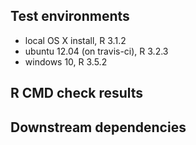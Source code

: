 ## Test environments
* local OS X install, R 3.1.2
* ubuntu 12.04 (on travis-ci), R 3.2.3
* windows 10, R 3.5.2

## R CMD check results


## Downstream dependencies
